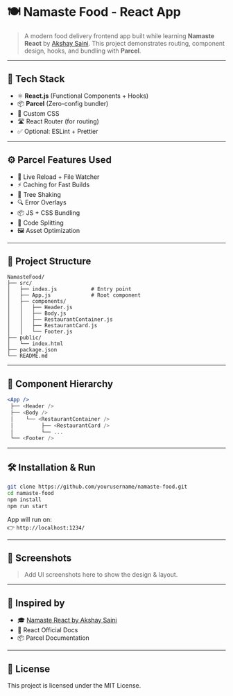 
# 🍽️ Namaste Food - React App

> A modern food delivery frontend app built while learning **Namaste React** by [Akshay Saini](https://namastedev.com/). This project demonstrates routing, component design, hooks, and bundling with **Parcel**.

---

## 🚀 Tech Stack

- ⚛️ **React.js** (Functional Components + Hooks)
- 📦 **Parcel** (Zero-config bundler)
- 🎨 Custom CSS
- 🛣️ React Router (for routing)
- ✅ Optional: ESLint + Prettier

---

## ⚙️ Parcel Features Used

- 🔁 Live Reload + File Watcher
- ⚡ Caching for Fast Builds
- 🌲 Tree Shaking
- 🔍 Error Overlays
- 📦 JS + CSS Bundling
- 🧩 Code Splitting
- 🖼️ Asset Optimization

---

## 📁 Project Structure

```
NamasteFood/
├── src/
│   ├── index.js           # Entry point
│   ├── App.js             # Root component
│   ├── components/
│   │   ├── Header.js
│   │   ├── Body.js
│   │   ├── RestaurantContainer.js
│   │   ├── RestaurantCard.js
│   │   └── Footer.js
├── public/
│   └── index.html
├── package.json
└── README.md
```

---

## 🧱 Component Hierarchy

```jsx
<App />
 ├── <Header />
 ├── <Body />
 │    └── <RestaurantContainer />
 │         ├── <RestaurantCard />
 │         └── ...
 └── <Footer />
```

---

## 🛠️ Installation & Run

```bash
git clone https://github.com/yourusername/namaste-food.git
cd namaste-food
npm install
npm run start
```

App will run on:  
👉 `http://localhost:1234/`

---

## 📸 Screenshots

> Add UI screenshots here to show the design & layout.

---

## 🙌 Inspired by

- 🎓 [Namaste React by Akshay Saini](https://namastedev.com/)
- 📘 React Official Docs
- 📦 Parcel Documentation

---

## 📝 License

This project is licensed under the MIT License.
